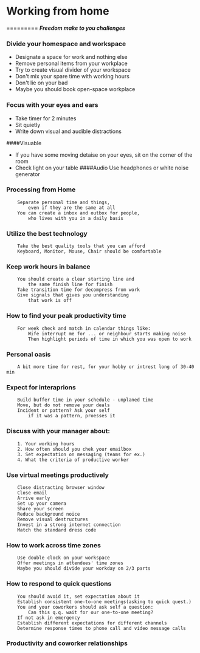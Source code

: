 # Working from home
=========
***Freedom make to you challenges***
### Divide your homespace and workspace

* Designate a space for work and nothing else
* Remove personal items from your workplace
* Try to create visual divider of your workspace
* Don't mix your spare time with working hours
* Don't lie on your bad
* Maybe you should book open-space workplace

### Focus with your eyes and ears
* Take timer for 2 minutes
* Sit quietly
* Write down visual and audible distractions

####Visuable
* If you have some moving detaise on your eyes, sit on the corner of the room
* Check light on your table 
####Audio
Use headphones or white noise generator

### Processing from Home
		Separate personal time and things,
			even if they are the same at all
		You can create a inbox and outbox for people,
			who lives with you in a daily basis

### Utilize the best technology
		Take the best quality tools that you can afford
		Keyboard, Monitor, Mouse, Chair should be comfortable

### Keep work hours in balance
		You should create a clear starting line and 
			the same finish line for finish
		Take transition time for decompress from work
		Give signals that gives you understanding
			that work is off

### How to find your peak productivity time
		For week check and match in calendar things like:
			Wife interrupt me for ... or neighbour starts making noise
			Then highlight periods of time in which you was open to work

### Personal oasis 
		A bit more time for rest, for your hobby or intrest long of 30-40 min

### Expect for interaprions
		Build buffer time in your schedule - unplaned time
		Move, but do not remove your deals
		Incident or pattern? Ask your self
			if it was a pattern, proesses it
	
### Discuss with your manager about:
		1. Your working hours
		2. How often should you chek your emailbox
		3. Set expectation on messaging (teams for ex.)
		4. What the criteria of productive worker

### Use virtual meetings productively
		Close distracting browser window
		Close email
		Arrive early
		Set up your camera
		Share your screen
		Reduce background noice
		Remove visual destructures 
		Invest in a strong internet connection
		Match the standard dress code

### How to work across time zones
		Use double clock on your workspace
		Offer meetings in attendees' time zones
		Maybe you should divide your workday on 2/3 parts

### How to respond to quick questions
		You should avoid it, set expectation about it 
		Establish consistent one-to-one meetings(asking to quick quest.)
		You and your coworkers should ask self a question:
			Can this q.q. wait for our one-to-one meeting?
		If not ask in emergency
		Establish different expectations for different channels
		Determine response times to phone call and video message calls

### Productivity and coworker relationships

